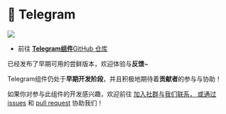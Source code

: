 # 🚧 Telegram

![](https://img.shields.io/github/v/release/simple-robot/simbot-component-telegram)

- 前往 [**Telegram组件**GitHub 仓库](https://github.com/simple-robot/simbot-component-telegram)

<tip>

已经发布了早期可用的尝鲜版本，欢迎体验与**反馈**~

</tip>

<warning title="协助希望🙏">

Telegram组件仍处于**早期开发阶段**，并且积极地期待着**贡献者**的参与与协助！

如果你对参与此组件的开发感兴趣，欢迎前往 
<a href="communities.md" /> 加入社群与我们联系，
或通过 [issues](https://github.com/simple-robot/simbot-component-telegram/issues)
和 [pull request](https://github.com/simple-robot/simbot-component-telegram/pulls)
协助我们！

</warning>

<include from="refers.md" element-id="tg-build"></include>